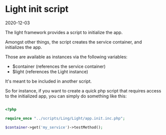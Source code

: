 Light init script
================
2020-12-03



The light framework provides a script to initialize the app.



Amongst other things, the script creates the service container, and initializes the app.

Those are available as instances via the following variables:

- $container (references the service container) 
- $light (references the Light instance)


It's meant to be included in another script.



So for instance, if you want to create a quick php script that requires access to the
initialized app, you can simply do something like this:



```php

<?php 

require_once "../scripts/Ling/Light/app.init.inc.php";

$container->get('my_service')->testMethod();

 
```



